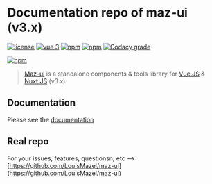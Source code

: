 # Documentation repo of maz-ui (v3.x)

[![license](https://img.shields.io/github/license/LouisMazel/maz-ui.svg?style=flat-square)](https://github.com/LouisMazel/maz-ui/blob/master/LICENSE)
[![vue 3](https://img.shields.io/badge/vue-3-42b983.svg?style=flat-square)](https://vuejs.org)
[![npm](https://img.shields.io/npm/v/maz-ui/next.svg?style=flat-square)](https://www.npmjs.com/package/maz-ui)
[![npm](https://img.shields.io/npm/dt/maz-ui.svg?style=flat-square)](https://www.npmjs.com/package/maz-ui)
[![Codacy grade](https://img.shields.io/codacy/grade/3d15a7c11bfe47c69a2aed93cc67cc29.svg?style=flat-square)](https://www.codacy.com/app/LouisMazel/maz-ui)

[![npm](https://nodei.co/npm/maz-ui.png?downloads=true&downloadRank=true&stars=true&tag=next)](https://www.npmjs.com/package/maz-ui)

> [Maz-ui](https://louismazel.github.io/maz-ui/) is a standalone components & tools library for [Vue.JS](https://vuejs.org) & [Nuxt.JS](https://nuxtjs.org/) (v3.x)

## Documentation

Please see the [documentation](https://louismazel.github.io/maz-ui-3/)

## Real repo

For your issues, features, questionsn, etc --> [https://github.com/LouisMazel/maz-ui](https://github.com/LouisMazel/maz-ui)